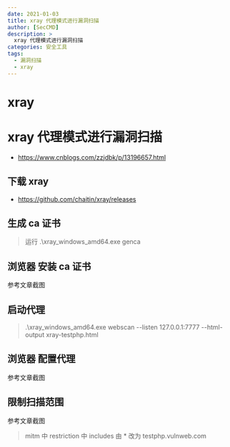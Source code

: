 ```yaml
---
date: 2021-01-03
title: xray 代理模式进行漏洞扫描
author: [SecCMD]
description: >
  xray 代理模式进行漏洞扫描
categories: 安全工具
tags:
  - 漏洞扫描
  - xray
---
```


# xray

# xray 代理模式进行漏洞扫描

- https://www.cnblogs.com/zzjdbk/p/13196657.html

## 下载 xray

- https://github.com/chaitin/xray/releases

## 生成 ca 证书

> 运行 .\xray_windows_amd64.exe genca

## 浏览器 安装 ca 证书

参考文章截图

## 启动代理

> .\xray_windows_amd64.exe webscan --listen 127.0.0.1:7777 --html-output xray-testphp.html

## 浏览器 配置代理

参考文章截图

## 限制扫描范围

参考文章截图

> mitm 中 restriction 中 includes 由 * 改为 testphp.vulnweb.com
